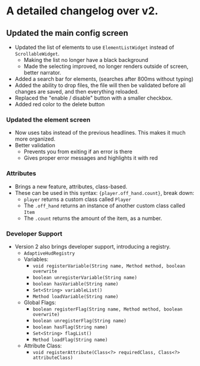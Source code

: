 # A detailed changelog over v2.

## Updated the main config screen
- Updated the list of elements to use `ElementListWidget` instead of `ScrollableWidget`.
  - Making the list no longer have a black background
  - Made the selecting improved, no longer renders outside of screen, better narrator.
- Added a search bar for elements, (searches after 800ms without typing)
- Added the ability to drop files, the file will then be validated before all changes are saved, and then everything reloaded.
- Replaced the "enable / disable" button with a smaller checkbox.
- Added red color to the delete button

### Updated the element screen
- Now uses tabs instead of the previous headlines. This makes it much more organized.
- Better validation
  - Prevents you from exiting if an error is there
  - Gives proper error messages and highlights it with red

### Attributes
- Brings a new feature, attributes, class-based.
- These can be used in this syntax: `{player.off_hand.count}`, break down:
  - `player` returns a custom class called `Player`
  - The `.off_hand` returns an instance of another custom class called `Item`
  - The `.count` returns the amount of the item, as a number.

### Developer Support
- Version 2 also brings developer support, introducing a registry.
  - `AdaptiveHudRegistry`
  - Variables:
    - `void registerVariable(String name, Method method, boolean overwrite`
    - `boolean unregisterVariable(String name)`
    - `boolean hasVariable(String name)`
    - `Set<String> variableList()`
    - `Method loadVariable(String name)`
  - Global Flags:
    - `boolean registerFlag(String name, Method method, boolean overwrite)`
    - `boolean unregisterFlag(String name)`
    - `boolean hasFlag(String name)`
    - `Set<String> flagList()`
    - `Method loadFlag(String name)`
  - Attribute Class:
    - `void registerAttribute(Class<?> requiredClass, Class<?> attributeClass)`